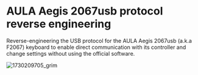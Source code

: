 # AULA Aegis 2067usb protocol reverse engineering
Reverse-engineering the USB protocol for the AULA Aegis 2067usb (a.k.a F2067) keyboard to enable direct communication with its controller and change settings without using the official software.

![1730209705_grim](https://github.com/user-attachments/assets/152172c1-40e0-4cac-a452-cfa0a0551988)
